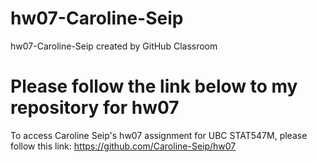 # hw07-Caroline-Seip
hw07-Caroline-Seip created by GitHub Classroom

# Please follow the link below to my repository for hw07

To access Caroline Seip's hw07 assignment for UBC STAT547M, please follow this link:
https://github.com/Caroline-Seip/hw07
